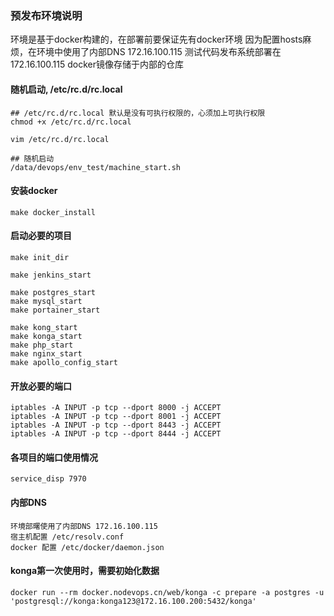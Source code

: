 ### 预发布环境说明

环境是基于docker构建的，在部署前要保证先有docker环境
因为配置hosts麻烦，在环境中使用了内部DNS 172.16.100.115
测试代码发布系统部署在 172.16.100.115
docker镜像存储于内部的仓库

#### 随机启动, /etc/rc.d/rc.local
```
## /etc/rc.d/rc.local 默认是没有可执行权限的，心须加上可执行权限
chmod +x /etc/rc.d/rc.local

vim /etc/rc.d/rc.local 

## 随机启动
/data/devops/env_test/machine_start.sh
```

#### 安装docker
```
make docker_install
```

#### 启动必要的项目
```
make init_dir

make jenkins_start

make postgres_start
make mysql_start
make portainer_start

make kong_start
make konga_start
make php_start
make nginx_start
make apollo_config_start
```

#### 开放必要的端口
```
iptables -A INPUT -p tcp --dport 8000 -j ACCEPT
iptables -A INPUT -p tcp --dport 8001 -j ACCEPT
iptables -A INPUT -p tcp --dport 8443 -j ACCEPT
iptables -A INPUT -p tcp --dport 8444 -j ACCEPT
```

#### 各项目的端口使用情况
```
service_disp 7970
```

#### 内部DNS
```
环境部曙使用了内部DNS 172.16.100.115
宿主机配置 /etc/resolv.conf
docker 配置 /etc/docker/daemon.json
```

#### konga第一次使用时，需要初始化数据
```
docker run --rm docker.nodevops.cn/web/konga -c prepare -a postgres -u 'postgresql://konga:konga123@172.16.100.200:5432/konga'
```

